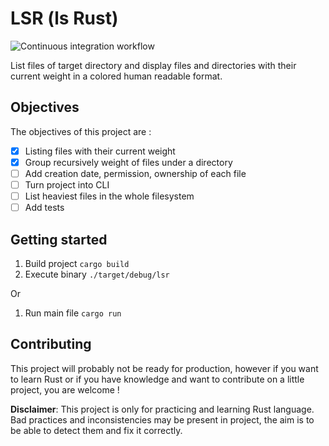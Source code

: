 # LSR (ls Rust)

![Continuous integration workflow](https://github.com/quentinchampenois/lsr/actions/workflows/tests.yml/badge.svg)

List files of target directory and display files and directories with their current weight in a colored human readable format.

## Objectives

The objectives of this project are :

- [x] Listing files with their current weight
- [x] Group recursively weight of files under a directory
- [ ] Add creation date, permission, ownership of each file
- [ ] Turn project into CLI
- [ ] List heaviest files in the whole filesystem
- [ ] Add tests

## Getting started

1. Build project `cargo build`
2. Execute binary `./target/debug/lsr`

Or 

1. Run main file `cargo run`

## Contributing

This project will probably not be ready for production, however if you want to learn Rust or if you have knowledge and want to contribute on a little project, you are welcome !


**Disclaimer**:
This project is only for practicing and learning Rust language. Bad practices and inconsistencies may be present in project, the aim is to be able to detect them and fix it correctly.
